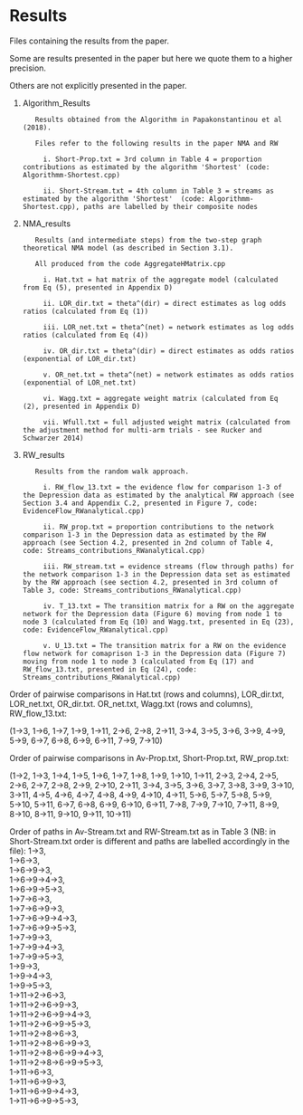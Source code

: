 # Results

Files containing the results from the paper. 

Some are results presented in the paper but here we quote them to a higher precision. 

Others are not explicitly presented in the paper.

1. Algorithm_Results
  
          Results obtained from the Algorithm in Papakonstantinou et al (2018).
          
          Files refer to the following results in the paper NMA and RW
          
            i. Short-Prop.txt = 3rd column in Table 4 = proportion contributions as estimated by the algorithm 'Shortest' (code: Algorithmm-Shortest.cpp)
            
            ii. Short-Stream.txt = 4th column in Table 3 = streams as estimated by the algorithm 'Shortest'  (code: Algorithmm-Shortest.cpp), paths are labelled by their composite nodes
            
2. NMA_results
  
          Results (and intermediate steps) from the two-step graph theoretical NMA model (as described in Section 3.1).
          
          All produced from the code AggregateHMatrix.cpp
          
            i. Hat.txt = hat matrix of the aggregate model (calculated from Eq (5), presented in Appendix D)
            
            ii. LOR_dir.txt = theta^(dir) = direct estimates as log odds ratios (calculated from Eq (1))
            
            iii. LOR_net.txt = theta^(net) = network estimates as log odds ratios (calculated from Eq (4))
            
            iv. OR_dir.txt = theta^(dir) = direct estimates as odds ratios (exponential of LOR_dir.txt)
            
            v. OR_net.txt = theta^(net) = network estimates as odds ratios (exponential of LOR_net.txt)
            
            vi. Wagg.txt = aggregate weight matrix (calculated from Eq (2), presented in Appendix D)
            
            vii. Wfull.txt = full adjusted weight matrix (calculated from the adjustment method for multi-arm trials - see Rucker and Schwarzer 2014)
 
  
3. RW_results

          Results from the random walk approach.
          
            i. RW_flow_13.txt = the evidence flow for comparison 1-3 of the Depression data as estimated by the analytical RW approach (see Section 3.4 and Appendix C.2, presented in Figure 7, code: EvidenceFlow_RWanalytical.cpp)
            
            ii. RW_prop.txt = proportion contributions to the network comparison 1-3 in the Depression data as estimated by the RW approach (see Section 4.2, presented in 2nd column of Table 4, code: Streams_contributions_RWanalytical.cpp)
            
            iii. RW_stream.txt = evidence streams (flow through paths) for the network comparison 1-3 in the Depression data set as estimated by the RW approach (see section 4.2, presented in 3rd column of Table 3, code: Streams_contributions_RWanalytical.cpp)
            
            iv. T_13.txt = The transition matrix for a RW on the aggregate network for the Depression data (Figure 6) moving from node 1 to node 3 (calculated from Eq (10) and Wagg.txt, presented in Eq (23), code: EvidenceFlow_RWanalytical.cpp)
            
            v. U_13.txt = The transition matrix for a RW on the evidence flow network for comaprison 1-3 in the Depression data (Figure 7) moving from node 1 to node 3 (calculated from Eq (17) and RW_flow_13.txt, presented in Eq (24), code: Streams_contributions_RWanalytical.cpp)


Order of pairwise comparisons in Hat.txt (rows and columns), LOR_dir.txt, LOR_net.txt, OR_dir.txt. OR_net.txt, Wagg.txt (rows and columns), RW_flow_13.txt:
  
  (1→3,		1→6,		1→7,		1→9,		1→11,		2→6,		2→8,		2→11,		3→4,		3→5,		3→6, 		3→9,		4→9,		5→9,		6→7,		6→8,		6→9,		6→11,		7→9,	7→10)
  
Order of pairwise comparisons in Av-Prop.txt, Short-Prop.txt, RW_prop.txt:

  (1→2, 1→3, 1→4, 1→5, 1→6, 1→7, 1→8, 1→9, 1→10, 1→11, 2→3, 2→4, 2→5, 2→6, 2→7, 2→8, 2→9, 2→10, 2→11, 3→4, 3→5, 3→6, 3→7, 3→8, 3→9, 3→10, 3→11, 4→5, 4→6, 4→7, 4→8, 4→9, 4→10, 4→11, 5→6, 5→7, 5→8, 5→9, 5→10, 5→11, 6→7, 6→8, 6→9, 6→10, 6→11, 7→8, 7→9, 7→10, 7→11, 8→9, 8→10, 8→11, 9→10, 9→11, 10→11)

Order of paths in Av-Stream.txt and RW-Stream.txt as in Table 3 (NB: in Short-Stream.txt order is different and paths are labelled accordingly in the file):
1→3,   
1→6→3,   
1→6→9→3,   
1→6→9→4→3,   
1→6→9→5→3,   
1→7→6→3,   
1→7→6→9→3,   
1→7→6→9→4→3,   
1→7→6→9→5→3,   
1→7→9→3,   
1→7→9→4→3,   
1→7→9→5→3,   
1→9→3,   
1→9→4→3,   
1→9→5→3,   
1→11→2→6→3,   
1→11→2→6→9→3,   
1→11→2→6→9→4→3,   
1→11→2→6→9→5→3,   
1→11→2→8→6→3,  
1→11→2→8→6→9→3,   
1→11→2→8→6→9→4→3,   
1→11→2→8→6→9→5→3,   
1→11→6→3,   
1→11→6→9→3,   
1→11→6→9→4→3,  
1→11→6→9→5→3,   




  
